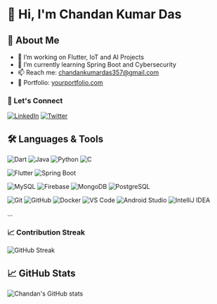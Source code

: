 # 👋 Hi, I'm Chandan Kumar Das

## 🚀 About Me
- 🔭 I’m working on Flutter, IoT and AI Projects
- 🌱 I’m currently learning Spring Boot and Cybersecurity
- 📫 Reach me: [chandankumardas357@gmail.com](mailto:chandankumardas357@gmail.com)
- 💼 Portfolio: [yourportfolio.com](https://yourportfolio.com)

### 🤝 Let's Connect
[![LinkedIn](https://img.shields.io/badge/-LinkedIn-0077B5?logo=linkedin&logoColor=white)](https://linkedin.com/in/chandan-kumar-das-dev)
[![Twitter](https://img.shields.io/badge/-Twitter-1DA1F2?logo=twitter&logoColor=white)](https://x.com/dev__droid)


## 🛠️ Languages & Tools
<!-- Languages -->
![Dart](https://img.shields.io/badge/-Dart-0175C2?logo=dart&logoColor=white)
![Java](https://img.shields.io/badge/-Java-007396?logo=java&logoColor=white)
![Python](https://img.shields.io/badge/-Python-3776AB?logo=python&logoColor=white)
![C](https://img.shields.io/badge/-C-00599C?logo=c&logoColor=white)


<!-- Frameworks & Libraries -->
![Flutter](https://img.shields.io/badge/-Flutter-02569B?logo=flutter&logoColor=white)
![Spring Boot](https://img.shields.io/badge/-SpringBoot-6DB33F?logo=spring-boot&logoColor=white)


<!-- Databases -->
![MySQL](https://img.shields.io/badge/-MySQL-4479A1?logo=mysql&logoColor=white)
![Firebase](https://img.shields.io/badge/-Firebase-FFCA28?logo=firebase&logoColor=black)
![MongoDB](https://img.shields.io/badge/-MongoDB-47A248?logo=mongodb&logoColor=white)
![PostgreSQL](https://img.shields.io/badge/-PostgreSQL-336791?logo=postgresql&logoColor=white)

<!-- DevOps & Tools -->
![Git](https://img.shields.io/badge/-Git-F05032?logo=git&logoColor=white)
![GitHub](https://img.shields.io/badge/-GitHub-181717?logo=github&logoColor=white)
![Docker](https://img.shields.io/badge/-Docker-2496ED?logo=docker&logoColor=white)
![VS Code](https://img.shields.io/badge/-VS_Code-007ACC?logo=visual-studio-code&logoColor=white)
![Android Studio](https://img.shields.io/badge/-Android_Studio-3DDC84?logo=android-studio&logoColor=white)
![IntelliJ IDEA](https://img.shields.io/badge/-IntelliJ_IDEA-000000?logo=intellij-idea&logoColor=white)


...
### 📈 Contribution Streak
![GitHub Streak](https://github-readme-streak-stats.herokuapp.com/?user=chandan-droid&theme=tokyonight)


## 📈 GitHub Stats
![Chandan's GitHub stats](https://github-readme-stats.vercel.app/api?username=chandan-droid&show_icons=true&theme=radical)
